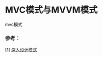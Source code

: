 # MVC模式与MVVM模式

mvc模式





### 参考：

[1] [深入设计模式](https://refactoringguru.cn/design-patterns/singleton) 